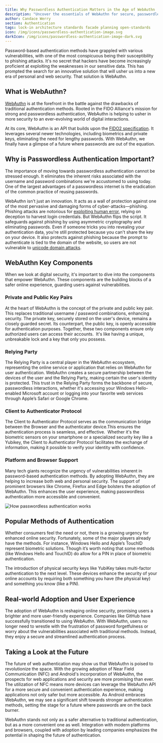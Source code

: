 ```yaml
---
title: Why Passwordless Authentication Matters in the Age of WebAuthn
description: "Uncover the essentials of WebAuthn for secure, passwordless online authentication and its protection against phishing."
author: Candace Werry
section: Authentication
tags: lock-in architecture standards facade planning open-standards
icon: /img/icons/passwordless-authentication-image.svg
darkIcon: /img/icons/passwordless-authentication-image-dark.svg
---
```

Password-based authentication methods have grappled with various vulnerabilities, with one of the most conspicuous being their susceptibility to phishing attacks. It's no secret that hackers have become increasingly proficient at exploiting the weaknesses in our sensitive data. This has prompted the search for an innovative solution that will usher us into a new era of personal and web security. That solution is WebAuthn.

## What is WebAuthn?

[WebAuthn](/articles/authentication/webauthn-explained) is at the forefront in the battle against the drawbacks of traditional authentication methods. Rooted in the FIDO Alliance's mission for strong and passwordless authentication, WebAuthn is helping to usher in more security to an ever-evolving world of digital interactions.

At its core, WebAuthn is an API that builds upon the [FIDO2 specification](/blog/authenticators-ceremonies-webauthn-oh-my). It leverages several newer technologies, including biometrics and private keys, eliminating the need for lengthy passwords. With WebAuthn, we finally have a glimpse of a future where passwords are out of the equation.
 
## Why is Passwordless Authentication Important?

The importance of moving towards passwordless authentication cannot be stressed enough. It eliminates the inherent risks associated with the username and password combinations we're accustomed to using today. One of the largest advantages of a passwordless internet is the eradication of the common practice of reusing passwords.

WebAuthn isn't just an innovation. It acts as a wall of protection against one of the most pervasive and damaging forms of cyber-attacks—phishing. Phishing attacks are notorious for [exploiting human error](/articles/security/steps-secure-your-authentication-system), relying on deception to harvest login credentials. But WebAuthn flips the script. It safeguards against phishing by using asymmetric cryptography and eliminating passwords. Even if someone tricks you into revealing your authentication data, you're still protected because you can't share the key on your device. It also protects against phishing because the prompt to authenticate is tied to the domain of the website, so users are not vulnerable to [unicode domain attacks](https://www.thesslstore.com/blog/unicode-domain-phishing/).

## WebAuthn Key Components

When we look at digital security, it's important to dive into the components that empower WebAuthn. These components are the building blocks of a safer online experience, guarding users against vulnerabilities.

### Private and Public Key Pairs
At the heart of WebAuthn is the concept of the private and public key pair. This replaces traditional username / password combinations, enhancing security. The private key, securely stored on the user's device, remains a closely guarded secret. Its counterpart, the public key, is openly accessible for authentication purposes. Together, these two components ensure only authorized users can access their accounts.  It's like having a unique, unbreakable lock and a key that only you possess.

### Relying Party

The Relying Party is a central player in the WebAuthn ecosystem, representing the online service or application that relies on WebAuthn for user authentication. WebAuthn creates a secure partnership between the devices of the user and the Relying Party, making certain the user's identity is protected. This trust in the Relying Party forms the backbone of secure, passwordless interactions, whether it's accessing your Windows Hello-enabled Microsoft account or logging into your favorite web services through Apple’s Safari or Google Chrome.

### Client to Authenticator Protocol

The Client to Authenticator Protocol serves as the communication bridge between the Browser and the authenticator device.This ensures the authentication process is seamless, and effective.  Whether it's the biometric sensors on your smartphone or a specialized security key like a Yubikey, the Client to Authenticator Protocol facilitates the exchange of information, making it possible to verify your identity with confidence.

### Platform and Browser Support

Many tech giants recognize the urgency of vulnerabilities inherent in password-based authentication methods. By adopting WebAuthn, they are helping to increase both web and personal security. The support of prominent browsers like Chrome, Firefox and Edge bolsters the adoption of WebAuthn. This enhances the user experience, making passwordless authentication more accessible and convenient.

![How passwordless authentication works](/img/articles/passwordless-authentication-security/passwordless-authentication-image.png)
## Popular Methods of Authentication

Whether consumers feel the need or not, there is a growing urgency for enhanced online security. Fortunately, some of the major players already have the methods. For instance, Windows Hello and Apple’s TouchID represent biometric solutions. Though it’s worth noting that some methods (like Windows Hello and TouchID) do allow for a PIN in place of biometric authentication.

The introduction of physical security keys like YubiKey takes multi-factor authentication to the next level. These devices enhance the security of your online accounts by requiring both something you have (the physical key) and something you know (like a PIN).

## Real-world Adoption and User Experience 

The adoption of WebAuthn is reshaping online security, promising users a brighter and more user-friendly experience. Companies like GitHub have successfully transitioned to using WebAuthn. With WebAuthn, users no longer need to wrestle with the frustration of password forgetfulness or worry about the vulnerabilities associated with traditional methods. Instead, they enjoy a secure and streamlined authentication process.

## Taking a Look at the Future

The future of web authentication may show us that WebAuthn is poised to revolutionize the space. With the growing adoption of Near Field Communication (NFC) and Android's incorporation of WebAuthn, the prospects for web applications and security are more promising than ever. The utilization of NFC means more devices can leverage the WebAuthn API for a more secure and convenient authentication experience, making applications not only safer but more accessible. As Android embraces WebAuthn, we may see a significant shift towards stronger authentication methods, setting the stage for a future where passwords are on the back burner. 

WebAuthn stands not only as a safer alternative to traditional authentication, but as a more convenient one as well. Integration with modern platforms and browsers, coupled with adoption by leading companies emphasizes the potential in shaping the future of authentication.
